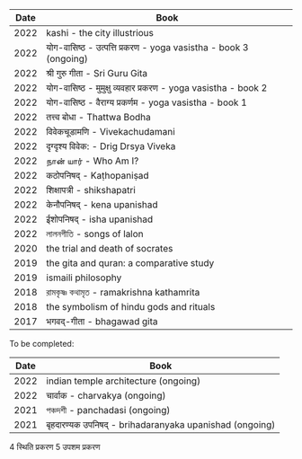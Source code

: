 | Date  | Book |
| ------------- | ------------- | 
| 2022  | kashi - the city illustrious |
| 2022  | योग-वासिष्ठ - उत्पत्ति प्रकरण - yoga vasistha - book 3 (ongoing) |
| 2022  | श्री गुरु गीता - Sri Guru Gita |
| 2022  | योग-वासिष्ठ - मुमुक्षु व्यवहार प्रकरण - yoga vasistha - book 2 |
| 2022  | योग-वासिष्ठ - वैराग्य प्रकर्णम - yoga vasistha - book 1 |
| 2022  | तत्त्व बोधा - Thattwa Bodha |
| 2022  | विवेकचूडामणि - Vivekachudamani |
| 2022  | दृग्दृश्य विवेक: - Drig Drsya Viveka |
| 2022  | நான் யார் - Who Am I? |
| 2022  | कठोपनिषद् - Kaṭhopaniṣad |  
| 2022  | शिक्षापत्री - shikshapatri |
| 2022  | केनौपनिषद् - kena upanishad |
| 2022  | ईशोपनिषद् - isha upanishad |
| 2022  | লালনগীতি - songs of lalon |
| 2020  | the trial and death of socrates |
| 2019  | the gita and quran: a comparative study
| 2019  | ismaili philosophy |
| 2018  | রামকৃষ্ণ কথামৃত - ramakrishna kathamrita |
| 2018  | the symbolism of hindu gods and rituals| 
| 2017  | भगवद्-गीता - bhagawad gita  |


To be completed:

| Date  | Book |
| ------------- | ------------- | 
| 2022  | indian temple architecture (ongoing) |
| 2022  | चार्वाक - charvakya (ongoing) |
| 2021  | পঞ্চদশী - panchadasi (ongoing) |
| 2021  | बृहदारण्यक उपनिषद् - brihadaranyaka upanishad (ongoing) |
4	स्थिति प्रकरण 5	उपशम प्रकरण










 


